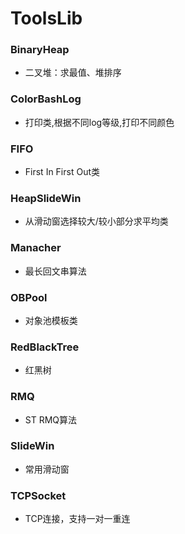 # ToolsLib
### BinaryHeap
* 二叉堆：求最值、堆排序

### ColorBashLog
* 打印类,根据不同log等级,打印不同颜色

### FIFO
* First In First Out类

### HeapSlideWin
* 从滑动窗选择较大/较小部分求平均类

### Manacher
* 最长回文串算法

### OBPool
* 对象池模板类

### RedBlackTree
* 红黑树

### RMQ
* ST RMQ算法

### SlideWin
* 常用滑动窗

### TCPSocket
* TCP连接，支持一对一重连
